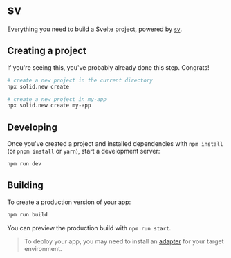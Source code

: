 # sv

Everything you need to build a Svelte project, powered by [`sv`](https://github.com/sveltejs/cli).

## Creating a project

If you're seeing this, you've probably already done this step. Congrats!

```bash
# create a new project in the current directory
npx solid.new create

# create a new project in my-app
npx solid.new create my-app
```

## Developing

Once you've created a project and installed dependencies with `npm install` (or `pnpm install` or `yarn`), start a development server:

```bash
npm run dev
```

## Building

To create a production version of your app:

```bash
npm run build
```

You can preview the production build with `npm run start`.

> To deploy your app, you may need to install an [adapter](https://docs.solidjs.com/solid-start/reference/config/define-config#configuring-nitro) for your target environment.
